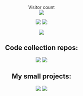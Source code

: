 <p align="center"> 
  Visitor count<br>
  <img src="https://profile-counter.glitch.me/PatrykFlama/count.svg" />
</p>

<p align="center">
  <img src = "https://github-readme-stats.vercel.app/api?username=PatrykFlama&count_private=true&show_icons=true&theme=blue-green">
  <img src = "https://github-readme-stats.vercel.app/api/top-langs/?username=PatrykFlama&theme=blue-green&langs_count=3">
</p>
  
<p align="center">
  <img src = "https://github-readme-stats.vercel.app/api/wakatime?username=PatrykFlama&theme=blue-green">
</p>

  
<h2 align="center">
  Code collection repos:
</h2>

<p align="center">
  <img src = "https://github-readme-stats.vercel.app/api/pin/?username=PatrykFlama&theme=blue-green&repo=Algorytmy">
  <img src = "https://github-readme-stats.vercel.app/api/pin/?username=PatrykFlama&theme=blue-green&repo=Themis">
</p>


<h2 align="center">
  My small projects:
</h2>

<p align="center">
  <img src = "https://github-readme-stats.vercel.app/api/pin/?username=PatrykFlama&theme=blue-green&repo=Tetris-competitive-edition">
  <img src = "https://github-readme-stats.vercel.app/api/pin/?username=PatrykFlama&theme=blue-green&repo=UltimateTicTacToe">
</p>
  
<!--
**PatrykFlama/PatrykFlama** is a ✨ _special_ ✨ repository because its `README.md` (this file) appears on your GitHub profile.

Here are some ideas to get you started:

- 🔭 I’m currently working on ...
- 🌱 I’m currently learning ...
- 👯 I’m looking to collaborate on ...
- 🤔 I’m looking for help with ...
- 💬 Ask me about ...
- 📫 How to reach me: ...
- 😄 Pronouns: ...
- ⚡ Fun fact: ...
-->
